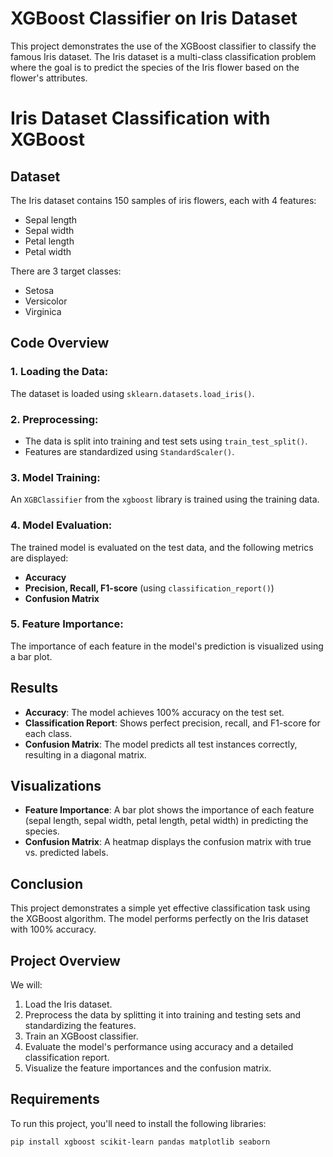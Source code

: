 # XGBoost Classifier on Iris Dataset

This project demonstrates the use of the XGBoost classifier to classify the famous Iris dataset. The Iris dataset is a multi-class classification problem where the goal is to predict the species of the Iris flower based on the flower's attributes.

# Iris Dataset Classification with XGBoost

## Dataset
The Iris dataset contains 150 samples of iris flowers, each with 4 features:
- Sepal length
- Sepal width
- Petal length
- Petal width

There are 3 target classes:
- Setosa
- Versicolor
- Virginica

## Code Overview

### 1. Loading the Data:
The dataset is loaded using `sklearn.datasets.load_iris()`.

### 2. Preprocessing:
- The data is split into training and test sets using `train_test_split()`.
- Features are standardized using `StandardScaler()`.

### 3. Model Training:
An `XGBClassifier` from the `xgboost` library is trained using the training data.

### 4. Model Evaluation:
The trained model is evaluated on the test data, and the following metrics are displayed:
- **Accuracy**
- **Precision, Recall, F1-score** (using `classification_report()`)
- **Confusion Matrix**

### 5. Feature Importance:
The importance of each feature in the model's prediction is visualized using a bar plot.

## Results

- **Accuracy**: The model achieves 100% accuracy on the test set.
- **Classification Report**: Shows perfect precision, recall, and F1-score for each class.
- **Confusion Matrix**: The model predicts all test instances correctly, resulting in a diagonal matrix.

## Visualizations

- **Feature Importance**: A bar plot shows the importance of each feature (sepal length, sepal width, petal length, petal width) in predicting the species.
- **Confusion Matrix**: A heatmap displays the confusion matrix with true vs. predicted labels.

## Conclusion
This project demonstrates a simple yet effective classification task using the XGBoost algorithm. The model performs perfectly on the Iris dataset with 100% accuracy.


## Project Overview

We will:
1. Load the Iris dataset.
2. Preprocess the data by splitting it into training and testing sets and standardizing the features.
3. Train an XGBoost classifier.
4. Evaluate the model's performance using accuracy and a detailed classification report.
5. Visualize the feature importances and the confusion matrix.

## Requirements

To run this project, you'll need to install the following libraries:

```bash
pip install xgboost scikit-learn pandas matplotlib seaborn
